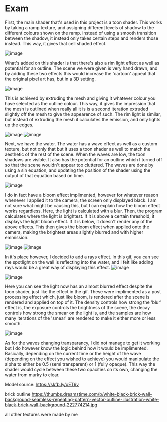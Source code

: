 # Exam
 
First, the main shader that's used in this project is a toon shader. This works by taking a ramp texture, and assigning different levels of shadow to the different colours shown on the ramp. instead of using a smooth transition between the shadow, it instead only takes certain steps and renders those instead. This way, it gives that cell shaded effect.

![image](https://user-images.githubusercontent.com/98484257/233701303-86cb1c58-22ba-4523-abe3-f16416c55b56.png)

What's added on this shader is that there's also a rim light effect as well as potential for an outline. The scene we were given is very hand drawn, and by adding these two effects this would increase the 'cartoon' appeal that the original pixel art has, but in a 3D setting. 

![image](https://user-images.githubusercontent.com/98484257/233701568-0e71c96f-6ec1-409b-8a59-3cd270d11ea1.png)

This is achieved by extruding the mesh and giving it whatever colour you have selected as the outline colour. This way, it gives the impression that the mesh is outlined when really all it is is a second iteration extruded slightly off the mesh to give the appearence of such. The rim light is similar, but instead of extruding the mesh it calculates the emission, and only lights up the edges.

![image](https://user-images.githubusercontent.com/98484257/233702181-57e1539b-c0c5-4b1b-a000-23a57b17ddc8.png)
![image](https://user-images.githubusercontent.com/98484257/233702266-ee1e3f8c-69d9-436c-b9e6-dece52bcdf3a.png)

Next, we have the water. The water has a wave effect as well as a custom texture, but not only that but it uses a toon shader as well to match the aesthetic of the rest of the scene. When the waves are low, the toon shadows are visible. It also has the potential for an outline which I turned off so that the scene wouldn't appear too cluttered. The waves are done by using a sin equation, and updating the position of the shader using the output of that equation based on time. 

![image](https://user-images.githubusercontent.com/98484257/233703045-06d6be9e-ba00-4156-a709-6e764de6ab17.png)

I do in fact have a bloom effect implimented, however for whatever reason whenever I applied it to the camera, the screen only displayed black. I am not sure what might be causing this, but I can explain how the bloom effect works regardless. 
Here, the light is calculated with a blur. Then, the program calculates where the light is brightest. If it is above a certain threshold, it displays the light bloom effect. If it is below, it doesn't render any of the above effects. This then gives the bloom effect when applied onto the camera, making the brightest areas slightly blurred and with higher emmission.

![image](https://user-images.githubusercontent.com/98484257/233704066-5829f352-18e6-4d14-8525-c2f0e0520ec4.png)
![image](https://user-images.githubusercontent.com/98484257/233704162-b9a0bfbb-8fb4-4e27-a087-b8017b407400.png)


In it's place however, I decided to add a rays effect. In this gif, you can see the spotlight on the wall is reflecting into the water, and I felt like adding rays would be a great way of displaying this effect. 
![image](https://user-images.githubusercontent.com/98484257/233704371-055f4885-30fc-46d3-afd6-bf50e6f30384.png)

![image](https://user-images.githubusercontent.com/98484257/233705279-64296922-6116-46c5-8e21-4cd381329eec.png)

Here you can see the light now has an almost blurred effect despite the toon shader, just like the effect in the gif. These were implimented as a post processing effect which, just like bloom, is rendered after the scene is rendered and applied on top of it. The density controls how strong the 'blur' effect is, the exposure controls the brightness of the scene, the decay controls how strong the smear on the light is, and the samples are how many iterations of the 'smear' are rendered to make it either more or less smooth.

![image](https://user-images.githubusercontent.com/98484257/233705623-8788f93a-e9f5-49dd-92dd-e11a4ceac758.png)

As for the waves changing transparancy, I did not manage to get it working but I do however know the logic behind how it would be implimented. Basically, depending on the current time or the height of the wave (depending on the effect you wished to achieve) you would manipulate the alpha to either be 0.5 (semi transparent) or 1 (fully opaque). This way the shader would cycle between these two opacities on its own, changing the water from murky to clear. 


Model source: 
https://skfb.ly/oET6v

brick outline
https://thumbs.dreamstime.com/b/white-black-brick-wall-background-seamless-repeating-pattern-vector-outline-illustration-white-black-brick-wall-background-222774214.jpg

all other textures were made by me

